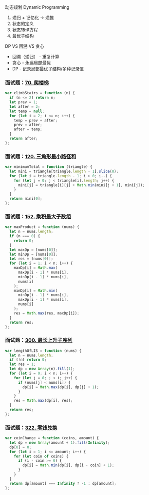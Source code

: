 动态规划 Dynamic Programming

1. 递归 + 记忆化 -> 递推
2. 状态的定义
3. 状态转译方程
4. 最优子结构

DP VS 回溯 VS 贪心

- 回溯（递归） - 重复计算
- 贪心 - 永远局部最优
- DP - 记录局部最优子结构/多种记录值

### 面试题：[70. 爬楼梯](https://leetcode-cn.com/problems/climbing-stairs)

```js
var climbStairs = function (n) {
  if (n <= 2) return n;
  let prev = 1;
  let after = 2;
  let temp = null;
  for (let i = 2; i <= n; i++) {
    temp = prev + after;
    prev = after;
    after = temp;
  }
  return after;
};
```

### 面试题：[120. 三角形最小路径和](https://leetcode-cn.com/problems/triangle/)

```js
var minimumTotal = function (triangle) {
  let mini = triangle[triangle.length - 1].slice(0);
  for (let i = triangle.length - 1; i > 0; i--) {
    for (let j = 0; j < triangle[i].length; j++) {
      mini[j] = triangle[i][j] + Math.min(mini[j + 1], mini[j]);
    }
  }
  return mini[0];
};
```

### 面试题：[152. 乘积最大子数组](https://leetcode-cn.com/problems/maximum-product-subarray/)

```js
var maxProduct = function (nums) {
  let n = nums.length;
  if (n === 0) {
    return 0;
  }
  let maxDp = [nums[0]];
  let minDp = [nums[0]];
  let res = [nums[0]];
  for (let i = 1; i < n; i++) {
    maxDp[i] = Math.max(
      maxDp[i - 1] * nums[i],
      minDp[i - 1] * nums[i],
      nums[i]
    );
    minDp[i] = Math.min(
      minDp[i - 1] * nums[i],
      maxDp[i - 1] * nums[i],
      nums[i]
    );
    res = Math.max(res, maxDp[i]);
  }
  return res;
};
```

### 面试题：[300. 最长上升子序列](https://leetcode-cn.com/problems/longest-increasing-subsequence/)

```js
var lengthOfLIS = function (nums) {
  let n = nums.length;
  if (!n) return 0;
  let res = 1;
  let dp = new Array(n).fill(1);
  for (let i = 0; i < n; i++) {
    for (let j = 0; j < i; j++) {
      if (nums[j] < nums[i]) {
        dp[i] = Math.max(dp[i], dp[j] + 1);
      }
    }
    res = Math.max(dp[i], res);
  }
  return res;
};
```

### 面试题：[322. 零钱兑换](https://leetcode-cn.com/problems/coin-change/)

```js
var coinChange = function (coins, amount) {
  let dp = new Array(amount + 1).fill(Infinity);
  dp[0] = 0;
  for (let i = 1; i <= amount; i++) {
    for (let coin of coins) {
      if (i - coin >= 0) {
        dp[i] = Math.min(dp[i], dp[i - coin] + 1);
      }
    }
  }
  return dp[amount] === Infinity ? -1 : dp[amount];
};
```
